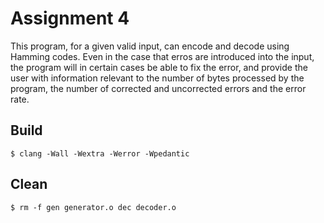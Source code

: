 # Assignment 4

This program, for a given valid input, can encode and decode using Hamming codes. Even in the case that erros are introduced into the input, the program will in certain cases be able to fix the error, and provide the user with information relevant to the number of bytes processed by the program, the number of corrected and uncorrected errors and the error rate. 

## Build

	$ clang -Wall -Wextra -Werror -Wpedantic

## Clean 

	$ rm -f gen generator.o dec decoder.o 
